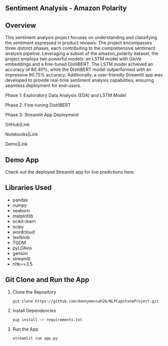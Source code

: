 ## Sentiment Analysis - Amazon Polarity
## Overview

This sentiment analysis project focuses on understanding and classifying the sentiment expressed in product reviews. The project encompasses three distinct phases, each contributing to the comprehensive sentiment analysis pipeline. Leveraging a subset of the amazon_polarity dataset, the project employs two powerful models: an LSTM model with GloVe embeddings and a fine-tuned DistilBERT. The LSTM model achieved an accuracy of 80.40%, while the DistilBERT model outperformed with an impressive 90.75% accuracy. Additionally, a user-friendly Streamlit app was developed to provide real-time sentiment analysis capabilities, ensuring seamless deployment for end-users.

Phase 1: Exploratory Data Analysis (EDA) and LSTM Model

Phase 2: Fine-tuning DistilBERT

Phase 3: Streamlit App Deployment

GitHub|Link

Notebooks|Link

Demo|Link

## Demo App

Check out the deployed Streamlit app for live predictions here.

## Libraries Used
- pandas
- numpy
- seaborn
- matplotlib
- scikit-learn
- scipy
- wordcloud
- textblob
- TQDM
- pyLDAvis
- gensim
- streamlit
- nltk==3.5

## Git Clone and Run the App

1. Clone the Repository

       git clone https://github.com/dannymensah26/NLPCapstoneProject.git

2. Install Dependencies

       pip install -r requirements.txt

3. Run the App

       streamlit run app.py


